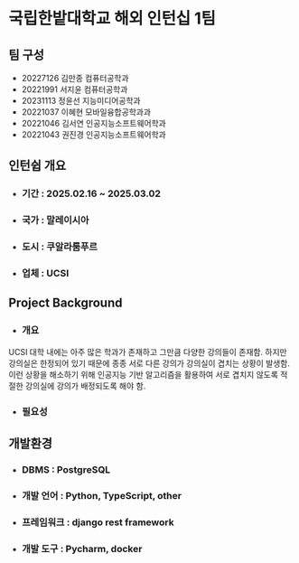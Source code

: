 # 국립한밭대학교 해외 인턴십 1팀

## 팀 구성
- 20227126 김만종 컴퓨터공학과
- 20221991 서지윤 컴퓨터공학과
- 20231113 정윤선 지능미디어공학과
- 20221037 이혜현 모바일융합공학과과
- 20221046 김서연 인공지능소프트웨어학과
- 20221043 권진경 인공지능소프트웨어학과

## 인턴쉽 개요
  - ### 기간 : 2025.02.16 ~ 2025.03.02
  - ### 국가 : 말레이시아
  - ### 도시 : 쿠알라룸푸르
  - ### 업체 : UCSI

## Project Background
  - ### 개요
  UCSI 대학 내에는 아주 많은 학과가 존재하고 그만큼 다양한 강의들이 존재함.
  하지만 강의실은 한정되어 있기 때문에 종종 서로 다른 강의가 강의실이 겹치는 상황이 발생함.
  이런 상황을 해소하기 위해 인공지능 기반 알고리즘을 활용하여 서로 겹치지 않도록 적절한 강의실에 강의가 배정되도록 해야 함.
  - ### 필요성

## 개발환경
  - ### DBMS : PostgreSQL
  - ### 개발 언어 : Python, TypeScript, other
  - ### 프레임워크 : django rest framework
  - ### 개발 도구 : Pycharm, docker
